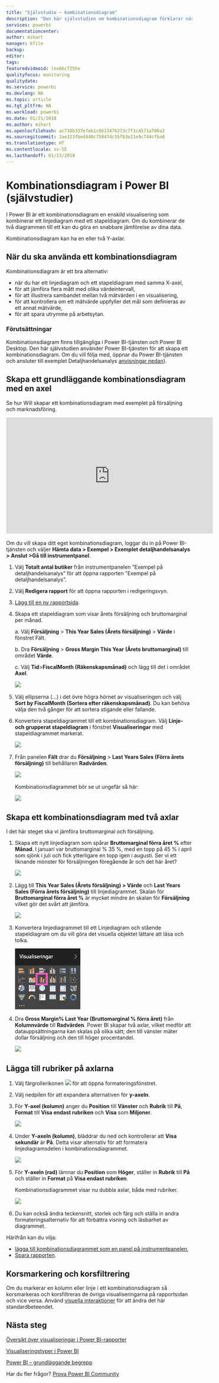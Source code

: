 ```yaml
---
title: "Självstudie – kombinationsdiagram"
description: "Den här självstudien om kombinationsdiagram förklarar när du ska använda dem och hur du skapar dem i Power BI-tjänsten och Desktop."
services: powerbi
documentationcenter: 
author: mihart
manager: kfile
backup: 
editor: 
tags: 
featuredvideoid: lnv66cTZ5ho
qualityfocus: monitoring
qualitydate: 
ms.service: powerbi
ms.devlang: NA
ms.topic: article
ms.tgt_pltfrm: NA
ms.workload: powerbi
ms.date: 01/21/2018
ms.author: mihart
ms.openlocfilehash: ac738b337e7eb1c861347b273c7f1c4571a700a2
ms.sourcegitcommit: 2ae323fbed440c75847dc55fb3e21e9c744cfba0
ms.translationtype: HT
ms.contentlocale: sv-SE
ms.lasthandoff: 01/23/2018
---
```

# <a name="combo-chart-in-power--tutorial"></a>Kombinationsdiagram i Power BI (självstudier)
I Power BI är ett kombinationsdiagram en enskild visualisering som kombinerar ett linjediagram med ett stapeldiagram. Om du kombinerar de två diagrammen till ett kan du göra en snabbare jämförelse av dina data.

Kombinationsdiagram kan ha en eller två Y-axlar.

## <a name="when-to-use-a-combo-chart"></a>När du ska använda ett kombinationsdiagram
Kombinationsdiagram är ett bra alternativ:

* när du har ett linjediagram och ett stapeldiagram med samma X-axel,
* för att jämföra flera mått med olika värdeintervall,
* för att illustrera sambandet mellan två mätvärden i en visualisering,
* för att kontrollera om ett mätvärde uppfyller det mål som definieras av ett annat mätvärde,
* för att spara utrymme på arbetsytan.

### <a name="prerequisites"></a>Förutsättningar
Kombinationsdiagram finns tillgängliga i Power BI-tjänsten och Power BI Desktop. Den här självstudien använder Power BI-tjänsten för att skapa ett kombinationsdiagram. Om du vill följa med, öppnar du Power BI-tjänsten och ansluter till exemplet Detaljhandelsanalys [anvisningar nedan](#create)).


## <a name="create-a-basic-single-axis-combo-chart"></a>Skapa ett grundläggande kombinationsdiagram med en axel
Se hur Will skapar ett kombinationsdiagram med exemplet på försäljning och marknadsföring.

<iframe width="560" height="315" src="https://www.youtube.com/embed/lnv66cTZ5ho?list=PL1N57mwBHtN0JFoKSR0n-tBkUJHeMP2cP" frameborder="0" allowfullscreen></iframe>

<a name="create"></a> Om du vill skapa ditt eget kombinationsdiagram, loggar du in på Power BI-tjänsten och väljer **Hämta data \> Exempel \> Exemplet detaljhandelsanalys > Anslut >Gå till instrumentpanel**. 

1. Välj **Totalt antal butiker** från instrumentpanelen ”Exempel på detaljhandelsanalys” för att öppna rapporten ”Exempel på detaljhandelsanalys”.
2. Välj **Redigera rapport** för att öppna rapporten i redigeringsvyn.
3. [Lägg till en ny rapportsida](power-bi-report-add-page.md).
4. Skapa ett stapeldiagram som visar årets försäljning och bruttomarginal per månad.
   
    a.  Välj **Försäljning** \> **This Year Sales (Årets försäljning)** > **Värde** i fönstret Fält.
   
    b.  Dra **Försäljning** \> **Gross Margin This Year (Årets bruttomarginal)** till området **Värde**.
   
    c.  Välj **Tid**\>**FiscalMonth (Räkenskapsmånad)** och lägg till det i området **Axel**. 
   
    ![](media/power-bi-visualization-combo-chart/combotutorial1new.png)
5. Välj ellipserna (...) i det övre högra hörnet av visualiseringen och välj **Sort by FiscalMonth (Sortera efter räkenskapsmånad)**. Du kan behöva välja den två gånger för att sortera stigande eller fallande.

6. Konvertera stapeldiagrammet till ett kombinationsdiagram. Välj **Linje- och grupperat stapeldiagram** i fönstret **Visualiseringar** med stapeldiagrammet markerat.
   
    ![](media/power-bi-visualization-combo-chart/converttocombo_new2.png)
7. Från panelen **Fält** drar du **Försäljning** \> **Last Years Sales (Förra årets försäljning)** till behållaren **Radvärden**.
   
   ![](media/power-bi-visualization-combo-chart/linevaluebucket.png)
   
   Kombinationsdiagrammet bör se ut ungefär så här:
   
   ![](media/power-bi-visualization-combo-chart/combochartdone-new.png)

## <a name="create-a-combo-chart-with-two-axes"></a>Skapa ett kombinationsdiagram med två axlar
I det här steget ska vi jämföra bruttomarginal och försäljning.

1. Skapa ett nytt linjediagram som spårar **Bruttomarginal förra året %** efter **Månad**.  I januari var bruttomarginal % 35 %, med en topp på 45 % i april som sjönk i juli och fick ytterligare en topp igen i augusti. Ser vi ett liknande mönster för försäljningen föregående år och det här året?
   
   ![](media/power-bi-visualization-combo-chart/combo1_new.png)
2. Lägg till **This Year Sales (Årets försäljning) > Värde** och **Last Years Sales (Förra årets försäljning)** till linjediagrammet. Skalan för **Bruttomarginal förra året %** är mycket mindre än skalan för **Försäljning** vilket gör det svårt att jämföra.      
   
   ![](media/power-bi-visualization-combo-chart/flatline_new.png)
3. Konvertera linjediagrammet till ett Linjediagram och stående stapeldiagram om du vill göra det visuella objektet lättare att läsa och tolka.
   
   ![](media/power-bi-visualization-combo-chart/converttocombo_new.png)
4. Dra **Gross Margin% Last Year (Bruttomarginal % förra året)** från **Kolumnvärde** till **Radvärden**. Power BI skapar två axlar, vilket medför att datauppsättningarna kan skalas på olika sätt; den till vänster mäter dollar försäljning och den till höger procentandel.
   
   ![](media/power-bi-visualization-combo-chart/power-bi-combochart.png)    

## <a name="add-titles-to-the-axes"></a>Lägga till rubriker på axlarna
1. Välj färgrollerikonen ![](media/power-bi-visualization-combo-chart/power-bi-paintroller.png) för att öppna formateringsfönstret.
2. Välj nedpilen för att expandera alternativen för **y-axeln**.
3. För **Y-axel (kolumn)** anger du **Position** till **Vänster** och **Rubrik** till **På**,  **Format** till **Visa endast rubriken** och **Visa** som **Miljoner**.
   
   ![](media/power-bi-visualization-combo-chart/power-bi-y-axis-column.png)
4. Under **Y-axeln (kolumn)**, bläddrar du ned och kontrollerar att **Visa sekundär** är **På**. Detta visar alternativ för att formatera linjediagramsdelen i kombinationsdiagrammet.
   
   ![](media/power-bi-visualization-combo-chart/power-bi-show-secondary.png)
5. För **Y-axeln (rad)** lämnar du **Position** som **Höger**, ställer in **Rubrik** till **På** och ställer in **Format** på **Visa endast rubriken**.
   
   Kombinationsdiagrammet visar nu dubbla axlar, båda med rubriker.
   
   ![](media/power-bi-visualization-combo-chart/power-bi-titles-on.png)

6. Du kan också ändra teckensnitt, storlek och färg och ställa in andra formateringsalternativ för att förbättra visning och läsbarhet av diagrammet.

Härifrån kan du vilja:

* [lägga till kombinationsdiagrammet som en panel på instrumentpanelen](service-dashboard-tiles.md),
* [Spara rapporten](service-report-save.md).

## <a name="cross-highlighting-and-cross-filtering"></a>Korsmarkering och korsfiltrering

Om du markerar en kolumn eller linje i ett kombinationsdiagram så korsmarkeras och korsfiltreras de övriga visualiseringarna på rapportsidan och vice versa. Använd [visuella interaktioner](visual-interactions.md) för att ändra det här standardbeteendet.

## <a name="next-steps"></a>Nästa steg

[Översikt över visualiseringar i Power BI-rapporter](power-bi-report-visualizations.md)

[Visualiseringstyper i Power BI](power-bi-visualization-types-for-reports-and-q-and-a.md)

[Power BI – grundläggande begrepp](service-basic-concepts.md)

Har du fler frågor? [Prova Power BI Community](http://community.powerbi.com/)

